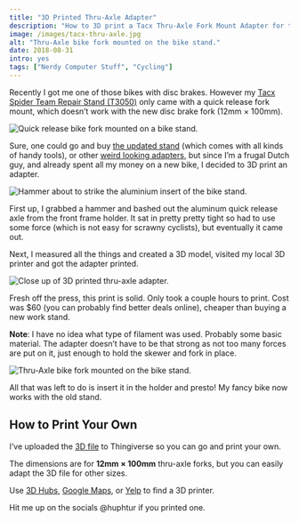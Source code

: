 ```yaml
---
title: "3D Printed Thru-Axle Adapter"
description: "How to 3D print a Tacx Thru-Axle Fork Mount Adapter for the Tacx Spider Team Repair Stand (T3050)."
image: /images/tacx-thru-axle.jpg
alt: "Thru-Axle bike fork mounted on the bike stand."
date: 2018-08-31
intro: yes
tags: ["Nerdy Computer Stuff", "Cycling"]
---
```

Recently I got me one of those bikes with disc brakes. However my [Tacx Spider Team Repair Stand (T3050)](https://amzn.to/2LH6C1W) only came with a quick release fork mount, which doesn’t work with the new disc brake fork (12mm × 100mm).

![Quick release bike fork mounted on a bike stand.](/images/tacx-quick-release.jpg)

Sure, one could go and buy [the updated stand](https://amzn.to/2C3DpyT) (which comes with all kinds of handy tools), or other [weird looking adapters](https://amzn.to/2PObnu9), but since I’m a frugal Dutch guy, and already spent all my money on a new bike, I decided to 3D print an adapter. 

![Hammer about to strike the aluminium insert of the bike stand.](/images/tacx-hammer.jpg)

First up, I grabbed a hammer and bashed out the aluminum quick release axle from the front frame holder. It sat in pretty pretty tight so had to use some force (which is not easy for scrawny cyclists), but eventually it came out.

Next, I measured all the things and created a 3D model, visited my local 3D printer and got the adapter printed. 

![Close up of 3D printed thru-axle adapter.](/images/tacx-3d-fork-adapter.jpg)

Fresh off the press, this print is solid. Only took a couple hours to print. Cost was $60 (you can probably find better deals online), cheaper than buying a new work stand.

**Note**: I have no idea what type of filament was used. Probably some basic material. The adapter doesn’t have to be that strong as not too many forces are put on it, just enough to hold the skewer and fork in place.

![Thru-Axle bike fork mounted on the bike stand.](/images/tacx-thru-axle.jpg)

All that was left to do is insert it in the holder and presto! My fancy bike now works with the old stand.

## How to Print Your Own 

I’ve uploaded the [3D file](https://www.thingiverse.com/thing:3076948) to Thingiverse so you can go and print your own. 

The dimensions are for **12mm × 100mm** thru-axle forks, but you can easily adapt the 3D file for other sizes. 

Use [3D Hubs](https://www.3dhubs.com/), [Google Maps](https://www.google.com/maps/search/3D+Printing/), or [Yelp](https://www.yelp.com/search?cflt=3dprinting) to find a 3D printer.

Hit me up on the socials @huphtur if you printed one.
